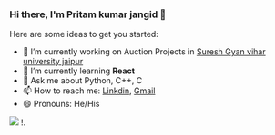 ### Hi there, I'm Pritam kumar jangid 👋

Here are some ideas to get you started:


- 🔭 I’m currently working on Auction Projects in  [Suresh Gyan vihar university jaipur](https://gyanvihar.org/) 
- 🌱 I’m currently learning **React**
- 💬 Ask me about Python, C++, C
- 📫 How to reach me: [Linkdin](https://www.linkedin.com/in/pritam-kumar-/), [Gmail](pritamjangidsgvu@gmail.com)
- 😄 Pronouns: He/His

![](https://github-readme-stats.vercel.app/api?username=pkjangid&&show_icons=true&title_color=yellow&icon_color=yellow&text_color=yellow&bg_color=black)
!.[](https://github-readme-streak-stats.herokuapp.com/?user=pkjangid&theme=jolly)
